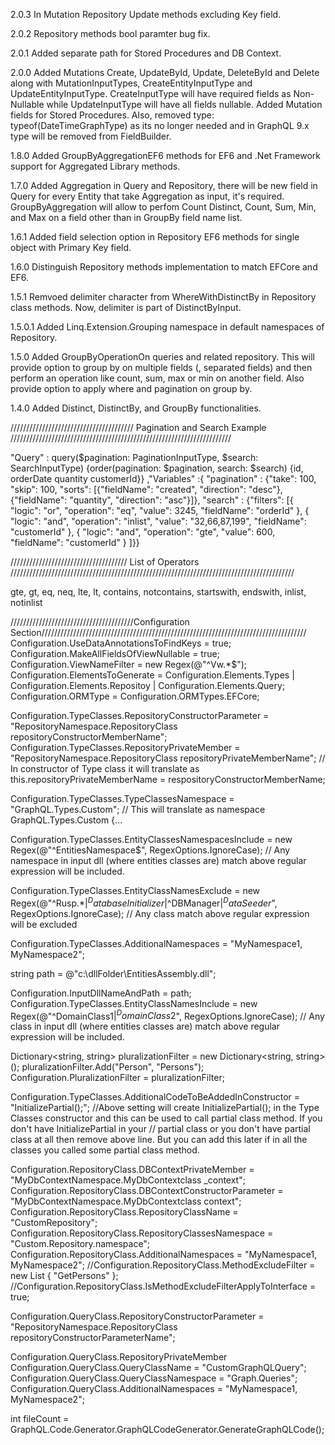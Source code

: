 2.0.3 In Mutation Repository Update methods excluding Key field.

2.0.2 Repository methods bool paramter bug fix.

2.0.1 Added separate path for Stored Procedures and DB Context.

2.0.0 Added Mutations Create, UpdateById, Update, DeleteById and Delete along with MutationInputTypes, CreateEntityInputType and 
UpdateEntityInputType. CreateInputType will have required fields as Non-Nullable while UpdateInputType will have all fields nullable.
Added Mutation fields for Stored Procedures.
Also, removed type: typeof(DateTimeGraphType) as its no longer needed and in GraphQL 9.x type will be removed from FieldBuilder.

1.8.0 Added GroupByAggregationEF6 methods for EF6 and .Net Framework support for Aggregated Library methods.

1.7.0 Added Aggregation in Query and Repository, there will be new field in Query for every Entity that take Aggregation as input, it's required.
 GroupByAggregation will allow to perfom Count Distinct, Count, Sum, Min, and Max on a field other than in GroupBy field name list.

1.6.1 Added field selection option in Repository EF6 methods for single object with Primary Key field. 

1.6.0 Distinguish Repository methods implementation to match EFCore and EF6. 

1.5.1 Remvoed delimiter character from WhereWithDistinctBy in Repository class methods. Now, delimiter is part of DistinctByInput.

1.5.0.1 Added Linq.Extension.Grouping namespace in default namespaces of Repository.

1.5.0 Added GroupByOperationOn queries and related repository. This will provide option to group by on multiple fields (, separated fields) and then perform an operation like count, sum, max or min on another field. Also provide option to apply where and pagination on group by.

1.4.0 Added Distinct, DistinctBy, and GroupBy functionalities.

/////////////////////////////////////// Pagination and Search Example //////////////////////////////////////////////////////////////////////

"Query" : query($pagination: PaginationInputType, $search: SearchInputType) {order(pagination: $pagination, search: $search) {id, orderDate quantity customerId}} ,"Variables" :{ "pagination" : {"take": 100, "skip": 100, "sorts": [{"fieldName": "created", "direction": "desc"}, {"fieldName": "quantity", "direction": "asc"}]}, "search" : {"filters": [{ "logic": "or", "operation": "eq", "value": 3245, "fieldName": "orderId" }, { "logic": "and", "operation": "inlist", "value": "32,66,87,199", "fieldName": "customerId" }, { "logic": "and", "operation": "gte", "value": 600, "fieldName": "customerId" } ]}}

///////////////////////////////////// List of Operators //////////////////////////////////////////////////////////////////////////////////////////

gte, gt, eq, neq, lte, lt, contains, notcontains, startswith, endswith, inlist, notinlist

///////////////////////////////////////Configuration Section//////////////////////////////////////////////////////////////////////////////////// Configuration.UseDataAnnotationsToFindKeys = true; Configuration.MakeAllFieldsOfViewNullable = true; Configuration.ViewNameFilter = new Regex(@"^Vw.*$"); Configuration.ElementsToGenerate = Configuration.Elements.Types | Configuration.Elements.Repositoy | Configuration.Elements.Query; Configuration.ORMType = Configuration.ORMTypes.EFCore;

Configuration.TypeClasses.RepositoryConstructorParameter = "RepositoryNamespace.RepositoryClass repositoryConstructorMemberName"; 
Configuration.TypeClasses.RepositoryPrivateMember = "RepositoryNamespace.RepositoryClass repositoryPrivateMemberName"; 
// In constructor of Type class it will translate as this.repositoryPrivateMemberName = respositoryConstructorMemberName;

Configuration.TypeClasses.TypeClassesNamespace = "GraphQL.Types.Custom"; // This will translate as namespace GraphQL.Types.Custom {...

Configuration.TypeClasses.EntityClassesNamespacesInclude = new Regex(@"^EntitiesNamespace$", RegexOptions.IgnoreCase); 
// Any namespace in input dll (where entities classes are) match above regular expression will be included.

Configuration.TypeClasses.EntityClassNamesExclude = new Regex(@"^Rusp.*$|^DatabaseInitializer$|^DBManager$|^DataSeeder$", RegexOptions.IgnoreCase); 
// Any class match above regular expression will be excluded

Configuration.TypeClasses.AdditionalNamespaces = "MyNamespace1, MyNamespace2";

string path = @"c:\dllFolder\EntitiesAssembly.dll";

Configuration.InputDllNameAndPath = path; 
Configuration.TypeClasses.EntityClassNamesInclude = new Regex(@"^DomainClass1$|^DomainClass2$", RegexOptions.IgnoreCase); 
// Any class in input dll (where entities classes are) match above regular expression will be included.

Dictionary<string, string> pluralizationFilter = new Dictionary<string, string>(); 
pluralizationFilter.Add("Person", "Persons"); 
Configuration.PluralizationFilter = pluralizationFilter;

Configuration.TypeClasses.AdditionalCodeToBeAddedInConstructor = "InitializePartial();"; 
//Above setting will create InitializePartial(); in the Type Classes constructor and this can be used to call partial class method. If you don't have InitializePartial in your 
// partial class or you don't have partial class at all then remove above line. But you can add this later if in all the classes you called some partial class method.

Configuration.RepositoryClass.DBContextPrivateMember = "MyDbContextNamespace.MyDbContextclass _context"; 
Configuration.RepositoryClass.DBContextConstructorParameter = "MyDbContextNamespace.MyDbContextclass context"; 
Configuration.RepositoryClass.RepositoryClassName = "CustomRepository"; 
Configuration.RepositoryClass.RepositoryClassesNamespace = "Custom.Repository.namespace"; 
Configuration.RepositoryClass.AdditionalNamespaces = "MyNamespace1, MyNamespace2"; 
//Configuration.RepositoryClass.MethodExcludeFilter = new List<string> { "GetPersons" }; 
//Configuration.RepositoryClass.IsMethodExcludeFilterApplyToInterface = true;

Configuration.QueryClass.RepositoryConstructorParameter = "RepositoryNamespace.RepositoryClass repositoryConstructorParameterName"; 

Configuration.QueryClass.RepositoryPrivateMember Configuration.QueryClass.QueryClassName = "CustomGraphQLQuery"; 
Configuration.QueryClass.QueryClassNamespace = "Graph.Queries"; 
Configuration.QueryClass.AdditionalNamespaces = "MyNamespace1, MyNamespace2";

int fileCount = GraphQL.Code.Generator.GraphQLCodeGenerator.GenerateGraphQLCode();
